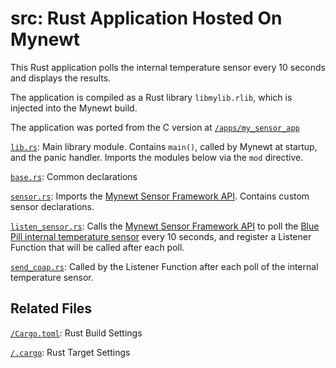 # src: Rust Application Hosted On Mynewt

This Rust application polls the internal temperature sensor every 10 seconds and displays the results.

The application is compiled as a Rust library `libmylib.rlib`, which is injected into the Mynewt build.

The application was ported from the C version at [`/apps/my_sensor_app`](/apps/my_sensor_app)

[`lib.rs`](lib.rs): Main library module. Contains `main()`, called by Mynewt at startup, and the panic handler. Imports the modules below via the `mod` directive.

[`base.rs`](base.rs): Common declarations

[`sensor.rs`](sensor.rs): Imports the [Mynewt Sensor Framework API](https://mynewt.apache.org/latest/os/modules/sensor_framework/sensor_framework.html). Contains custom sensor declarations.

[`listen_sensor.rs`](listen_sensor.rs): Calls the [Mynewt Sensor Framework API](https://mynewt.apache.org/latest/os/modules/sensor_framework/sensor_framework.html) to poll the [Blue Pill internal temperature sensor](/libs/temp_stm32) every 10 seconds, and register a Listener Function that will be called after each poll.

[`send_coap.rs`](send_coap.rs): Called by the Listener Function after each poll of the internal temperature sensor.

## Related Files

[`/Cargo.toml`](/Cargo.toml): Rust Build Settings

[`/.cargo`](/.cargo): Rust Target Settings

